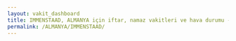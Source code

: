 ```yaml
---
layout: vakit_dashboard
title: IMMENSTAAD, ALMANYA için iftar, namaz vakitleri ve hava durumu - ilçe/eyalet seç
permalink: /ALMANYA/IMMENSTAAD/
---
```


<script type="text/javascript">
  var GLOBAL_COUNTRY = 'ALMANYA';
  var GLOBAL_CITY = 'IMMENSTAAD';
  var GLOBAL_STATE = '';
  var lat = 72;
  var lon = 21;
</script>
